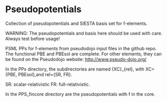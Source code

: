 # Pseudopotentials
Collection of pseudopotentials and SIESTA basis set for f-elements.

WARNING: The pseudopotentials and basis here should be used with care. Always test before usage!


PSML PPs for f-elements from pseudodojo input files in the github repo. The functional PBE and PBEsol are complete. 
For other elements, they can be found on the Pseudodojo website:
http://www.pseudo-dojo.org/

In the PPs directory, the subdirectories are named {XC}_{rel}, with XC={PBE, PBEsol},and rel={SR, FR}. 

SR: scalar-relativistic
FR: full-relativistic.



In the PPS_fincore directory are the pseudopotentials with f in the core.

